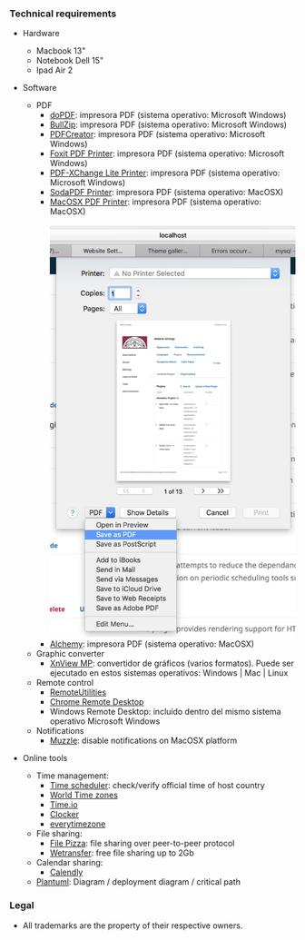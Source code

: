 ### Technical requirements ##

* Hardware
     - Macbook 13"
     - Notebook Dell 15"
     - Ipad Air 2
     
* Software
     - PDF
          - [doPDF](https://www.dopdf.com/): impresora PDF (sistema operativo: Microsoft Windows)
          - [BullZip](http://www.bullzip.com/products/pdf/info.php): impresora PDF (sistema operativo: Microsoft Windows)
          - [PDFCreator](https://www.pdfforge.org/pdfcreator): impresora PDF (sistema operativo: Microsoft Windows)
          - [Foxit PDF Printer](https://www.foxitsoftware.com/downloads/): impresora PDF (sistema operativo: Microsoft Windows)
          - [PDF-XChange Lite Printer](https://www.tracker-software.com/product/pdf-xchange-lite): impresora PDF (sistema operativo: Microsoft Windows)
          - [SodaPDF Printer](https://www.sodapdf.com/installation-guide/): impresora PDF (sistema operativo: MacOSX)
          - [MacOSX PDF Printer](https://support.apple.com/es-lamr/guide/mac-help/mchlp1531/10.13/mac/10.13): impresora PDF (sistema operativo: MacOSX)
          <BR></BR>
          ![macosx_built-in_printer](images/407128471-mac_pdf_printing.png)
          - [Alchemy](https://dawnlabs.github.io/alchemy/): impresora PDF (sistema operativo: MacOSX)
     - Graphic converter
          - [XnView MP](https://www.xnview.com/en/xnviewmp/): convertidor de gráficos (varios formatos). Puede ser ejecutado en estos sistemas operativos: Windows | Mac | Linux
     - Remote control
          - [RemoteUtilities](https://www.remoteutilities.com/)
          - [Chrome Remote Desktop](https://remotedesktop.google.com/)
          - Windows Remote Desktop: incluído dentro del mismo sistema operativo Microsoft Windows
     - Notifications
          - [Muzzle](https://muzzleapp.com/): disable notifications on MacOSX platform

* Online tools
     - Time management:
          - [Time scheduler](https://time.is/es/): check/verify official time of host country
          - [World Time zones](https://everytimezone.com/)
          - [Time.io](https://timee.io/)
          - [Clocker](https://apps.apple.com/us/app/clocker/id1056643111?mt=12)
          - [everytimezone](https://everytimezone.com)
     - File sharing:
          - [File Pizza](https://file.pizza/): file sharing over peer-to-peer protocol
          - [Wetransfer](https://wetransfer.com/): free file sharing up to 2Gb
     - Calendar sharing:
          - [Calendly](https://calendly.com/)
     - [Plantuml](http://www.plantuml.com/plantuml/uml/): Diagram / deployment diagram / critical path

     
### Legal ###

* All trademarks are the property of their respective owners.
